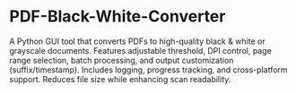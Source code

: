 # PDF-Black-White-Converter
A Python GUI tool that converts PDFs to high-quality black &amp; white or grayscale documents. Features adjustable threshold, DPI control, page range selection, batch processing, and output customization (suffix/timestamp). Includes logging, progress tracking, and cross-platform support. Reduces file size while enhancing scan readability.
